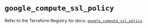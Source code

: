 # `google_compute_ssl_policy`

Refer to the Terraform Registry for docs: [`google_compute_ssl_policy`](https://registry.terraform.io/providers/hashicorp/google/6.26.0/docs/resources/compute_ssl_policy).
